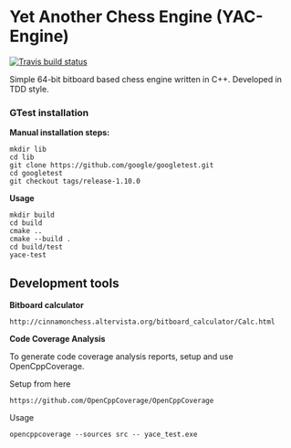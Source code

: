 # Yet Another Chess Engine (YAC-Engine)

[![Travis build status](https://api.travis-ci.com/knehez/yac-engine.svg?branch=master)](https://api.travis-ci.com/knehez/)

Simple 64-bit bitboard based chess engine written in C++. Developed in TDD style.

### GTest installation
**Manual installation steps:**

    mkdir lib
    cd lib
    git clone https://github.com/google/googletest.git
    cd googletest
    git checkout tags/release-1.10.0

**Usage**

    mkdir build
    cd build
    cmake ..
    cmake --build .
    cd build/test
    yace-test

## Development tools
**Bitboard calculator**

    http://cinnamonchess.altervista.org/bitboard_calculator/Calc.html

**Code Coverage Analysis** 

To generate code coverage analysis reports, setup and use OpenCppCoverage.

Setup from here

    https://github.com/OpenCppCoverage/OpenCppCoverage
    
Usage

    opencppcoverage --sources src -- yace_test.exe

